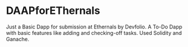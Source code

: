 # DAAPforEThernals
Just a Basic Dapp for submission at Ethernals by Devfolio.
A To-Do Dapp with basic features like adding and checking-off tasks.
Used Solidity and Ganache.
